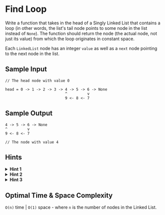 # Find Loop

Write a function that takes in the head of a Singly Linked List that contains a loop (in other words, the list's tail node points to some node in the list instead of `None`). The function should return the node (the actual node, not just its value) from which the loop originates in constant space.

Each `LinkedList` node has an integer `value` as well as a `next` node pointing to the next node in the list.

## Sample Input

```plaintext
// The head node with value 0

head = 0 -> 1 -> 2 -> 3 -> 4 -> 5 -> 6 -> None  
                           ^         v
                           9 <- 8 <- 7
```

## Sample Output

```plaintext
4 -> 5 -> 6 -> None
^         v
9 <- 8 <- 7

// The node with value 4
```

## Hints

<details>
<summary><b>Hint 1</b></summary>

Try traversing the linked list with two pointers, one iterating through every single node in the list and another iterating through every other node in the list (skipping a node every time). Eventually, both pointers will point to the same node since there is a loop in the list and since one pointer is moving faster than the other. Stop once the pointers overlap each other. How can you find the origin of the loop from here?

</details>

<details>
<summary><b>Hint 2</b></summary>

Can you come up with a mathematical relation between the respective distances traveled by each pointer? How far will the first pointer have traveled when the pointers overlap? What about the second pointer? How can this relation then help you find the actual origin of the loop in the list?

</details>

<details>
<summary><b>Hint 3</b></summary>

Let `D` be the distance between the start of the linked list and the origin of the loop in the list. Let `P` be distance between the origin of the loop and the node `N` where the first and second pointers overlap (going in the primary direction of the list). By the time the pointers reach `N`, the first pointer will have traveled a distance of length `D + P`, and the second pointer will have traveled a distance of length `2D + 2P`, since it will have traveled twice as much as the first pointer. Thus, the distance between `N` and the origin of the loop (going in the primary direction of the list) can be arithmetically deduced to be `2D + 2P - D - 2P = D`. With both pointers `D` length away from the origin of the loop, how can you find the origin?

</details>

## Optimal Time & Space Complexity

`O(n)` time | `O(1)` space - where `n` is the number of nodes in the Linked List.
